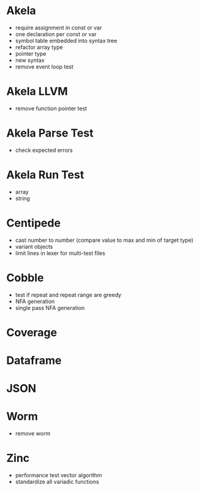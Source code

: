 # Akela
* require assignment in const or var
* one declaration per const or var
* symbol table embedded into syntax tree
* refactor array type
* pointer type
* new syntax
* remove event loop test

# Akela LLVM
* remove function pointer test

# Akela Parse Test
* check expected errors

# Akela Run Test
* array
* string

# Centipede
* cast number to number (compare value to max and min of target type)
* variant objects
* limit lines in lexer for multi-test files

# Cobble
* test if repeat and repeat range are greedy
* NFA generation
* single pass NFA generation

# Coverage

# Dataframe

# JSON

# Worm
* remove worm

# Zinc
* performance test vector algorithm
* standardize all variadic functions